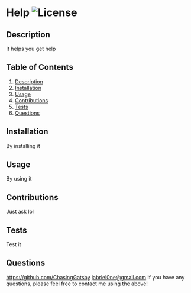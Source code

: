 # Help ![License](https://img.shields.io/badge/License-MIT-yellow.svg)
  ## Description
  It helps you get help

  ## Table of Contents
  1. [Description](#description)
  2. [Installation](#installation)
  3. [Usage](#usage)
  4. [Contributions](#contributions)
  5. [Tests](#tests)
  6. [Questions](#questions)

  ## Installation
  By installing it

  ## Usage
  By using it

  ## Contributions
  Just ask lol

  ## Tests
  Test it

  ## Questions
  https://github.com/ChasingGatsby
  jabriel0ne@gmail.com
  If you have any questions, please feel free to contact me using the above!
